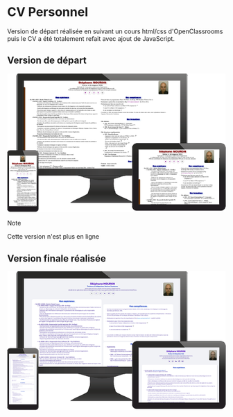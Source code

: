 # CV Personnel

Version de départ réalisée en suivant un cours html/css d'OpenClassrooms puis le CV a été totalement refait avec ajout de JavaScript.

## Version de départ

![Ancienne version du CV](./monitor-ancien-cv.png)

> [!NOTE]
> Cette version n'est plus en ligne

## Version finale réalisée

<a href="stephane-mouron.fr/cv/index.html" target="_blank">![CV Stephane Mouron](./monitor-CV.png)</a>
